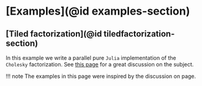 # [Examples](@id examples-section)

## [Tiled factorization](@id tiledfactorization-section)

In this example we write a parallel pure `Julia` implementation of the
`Cholesky` factorization. See [this
page](https://hpc2n.github.io/Task-based-parallelism/branch/spring2021/task-basics-lu/)
for a great discussion on the subject.

!!! note
    The examples in this page were inspired by the discussion on 
    page.
